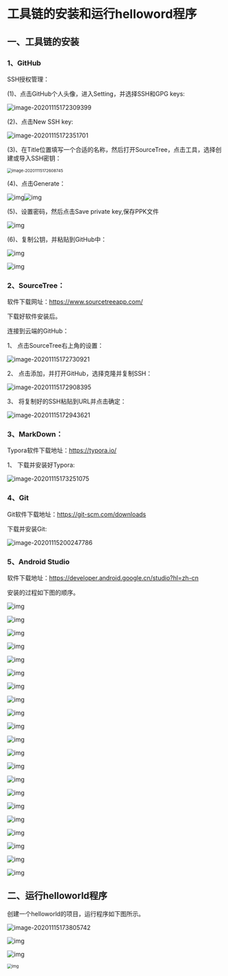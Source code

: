 # 工具链的安装和运行helloword程序

## 一、工具链的安装

### 1、GitHub

SSH授权管理：

(1)、点击GitHub个人头像，进入Setting，并选择SSH和GPG keys:

![image-20201115172309399](../image/image-20201115172309399.png) 

 

(2)、点击New SSH key:

![image-20201115172351701](../image/image-20201115172351701.png)

(3)、在Title位置填写一个合适的名称，然后打开SourceTree，点击工具，选择创建或导入SSH密钥：

<img src="../image/image-20201115172608745.png" alt="image-20201115172608745" style="zoom:67%;" />

(4)、点击Generate：

![img](../image/wps4.jpg)![img](../image/wps5.jpg) 

 

(5)、设置密码，然后点击Save private key,保存PPK文件

![img](../image/wps6.jpg) 



(6)、复制公钥，并粘贴到GitHub中：

![img](../image/wps8.jpg) 

 

![img](../image/wps9.jpg) 

### 2、SourceTree：

软件下载网址：https://www.sourcetreeapp.com/

下载好软件安装后。

连接到云端的GitHub：

1、 点击SourceTree右上角的设置：

![image-20201115172730921](../image/image-20201115172730921.png)

2、 点击添加，并打开GitHub，选择克隆并复制SSH：

![image-20201115172908395](../image/image-20201115172908395.png)

 

 

3、 将复制好的SSH粘贴到URL并点击确定：

<img src="../image/image-20201115172943621.png" alt="image-20201115172943621"  />

### 3、MarkDown：

Typora软件下载地址：https://typora.io/

1、 下载并安装好Typora:

![image-20201115173251075](../image/image-20201115173251075.png)

### 4、Git

Git软件下载地址：https://git-scm.com/downloads

下载并安装Git:

![image-20201115200247786](../image/image-20201115200247786.png)

### 5、Android Studio

软件下载地址：https://developer.android.google.cn/studio?hl=zh-cn

安装的过程如下图的顺序。

![img](../image/wps13.jpg) 

![img](../image/wps14.jpg) 

![img](../image/wps15.jpg) 

![img](../image/wps16.jpg) 

![img](../image/wps17.jpg) 

![img](../image/wps18.jpg) 

![img](../image/wps19.jpg) 

![img](../image/wps20.jpg) 

![img](../image/wps21.jpg) 

![img](../image/wps22.jpg) 

![img](../image/wps23.jpg) 

![img](../image/wps24.jpg) 

![img](../image/wps25.jpg) 

![img](../image/wps26.jpg) 

![img](../image/wps27.jpg) 

![img](../image/wps28.jpg) 

![img](../image/wps29.jpg) 

![img](../image/wps30.jpg) 

![img](../image/wps31.jpg) 

![img](../image/wps35.jpg) 

![img](../image/wps36.jpg) 

## 二、运行helloworld程序

创建一个helloworld的项目，运行程序如下图所示。

 ![image-20201115173805742](../image/image-20201115173805742.png)

![img](../image/wps33.jpg) 

![img](../image/wps34.jpg) 

<img src="../image/wps37.jpg" alt="img" style="zoom:67%;" /> 

